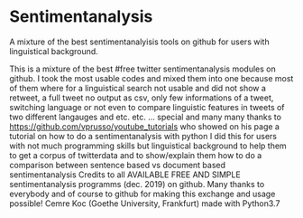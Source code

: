 # Sentimentanalysis
A mixture of the best sentimentanalyisis tools on github for users with linguistical background.


This is a mixture of the best #free twitter sentimentanalysis modules on github.
I took the most usable codes and mixed them into one because most of them
where for a linguistical search not usable and did not show a retweet, a full tweet
no output as csv, only few informations of a tweet, switching language
or not even to compare linguistic features in tweets of two different langauges and etc. etc. ...
special and many many thanks to https://github.com/vprusso/youtube_tutorials who showed on his
page a tutorial on how to do a sentimentanalysis with python
I did this for users with not much programming skills but linguistical background to help them to get a corpus of twitterdata
and to show/explain them how to do a comparison between sentence based vs document based sentimentanalysis
Credits to all AVAILABLE FREE AND SIMPLE sentimentanalysis programms (dec. 2019) on github.
Many thanks to everybody and of course to github for making this exchange and usage possible!
Cemre Koc (Goethe University, Frankfurt) 
made with Python3.7
